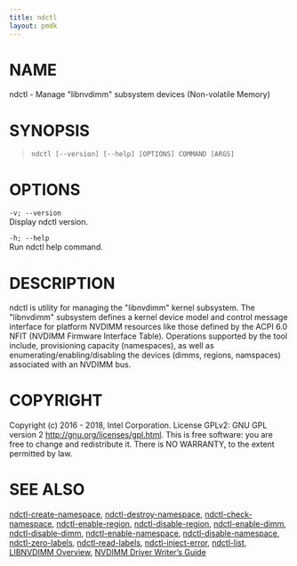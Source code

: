 ```yaml
---
title: ndctl
layout: pmdk
---
```


NAME
====

ndctl - Manage "libnvdimm" subsystem devices (Non-volatile Memory)

SYNOPSIS
========

>     ndctl [--version] [--help] [OPTIONS] COMMAND [ARGS]

OPTIONS
=======

`-v; --version`  
Display ndctl version.

`-h; --help`  
Run ndctl help command.

DESCRIPTION
===========

ndctl is utility for managing the "libnvdimm" kernel subsystem. The "libnvdimm" subsystem defines a kernel device model and control message interface for platform NVDIMM resources like those defined by the ACPI 6.0 NFIT (NVDIMM Firmware Interface Table). Operations supported by the tool include, provisioning capacity (namespaces), as well as enumerating/enabling/disabling the devices (dimms, regions, namspaces) associated with an NVDIMM bus.

COPYRIGHT
=========

Copyright (c) 2016 - 2018, Intel Corporation. License GPLv2: GNU GPL version 2 <http://gnu.org/licenses/gpl.html>. This is free software: you are free to change and redistribute it. There is NO WARRANTY, to the extent permitted by law.

SEE ALSO
========

[ndctl-create-namespace](ndctl-create-namespace.md), [ndctl-destroy-namespace](ndctl-destroy-namespace.md), [ndctl-check-namespace](ndctl-check-namespace.md), [ndctl-enable-region](ndctl-enable-region.md), [ndctl-disable-region](ndctl-disable-region.md), [ndctl-enable-dimm](ndctl-enable-dimm.md), [ndctl-disable-dimm](ndctl-disable-dimm.md), [ndctl-enable-namespace](ndctl-enable-namespace.md), [ndctl-disable-namespace](ndctl-disable-namespace.md), [ndctl-zero-labels](ndctl-zero-labels.md), [ndctl-read-labels](ndctl-read-labels.md), [ndctl-inject-error](ndctl-inject-error.md), [ndctl-list](ndctl-list.md), [LIBNVDIMM Overview](https://www.kernel.org/doc/Documentation/nvdimm/nvdimm.txt), [NVDIMM Driver Writer’s Guide](http://pmem.io/documents/NVDIMM_Driver_Writers_Guide.pdf)
